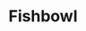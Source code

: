 ---
layout: item
title: Fishbowl
item-id: 6668
datatable: true
id: 6668
name: "Fishbowl"
members: true
lowalch: 0
highalch: 0
examine: "A fishless fishbowl."
monsters:
  - id: 2592
    name: "Mogre"
    members: true
    combat_level: 60
    wiki_url: "https://oldschool.runescape.wiki/w/Mogre"
    drops:
      - quantity: "1"
        rarity: 0.0078125
    image: "https://oldschool.runescape.wiki/images/thumb/6/6e/Mogre.png/150px-Mogre.png?94ffa"
---